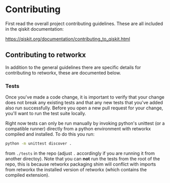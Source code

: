 # Contributing

First read the overall project contributing guidelines. These are all
included in the qiskit documentation:

https://qiskit.org/documentation/contributing_to_qiskit.html

## Contributing to retworkx

In addition to the general guidelines there are specific details for
contributing to retworkx, these are documented below.

### Tests

Once you've made a code change, it is important to verify that your change
does not break any existing tests and that any new tests that you've added
also run successfully. Before you open a new pull request for your change,
you'll want to run the test suite locally.

Right now tests can only be run manually by invoking python's unittest (or
a compatible runner) directly from a python environment with retworkx compiled
and installed. To do this you run:

```bash
python -m unittest discover .
```

from `./tests` in the repo (adjust `.` accordingly if you are running it from
another directoy). Note that you can **not** run the tests from the root of the
repo, this is because retworkx packaging shim will conflict with imports from
retworkx the installed version of retworkx (which contains the compiled
extension).

